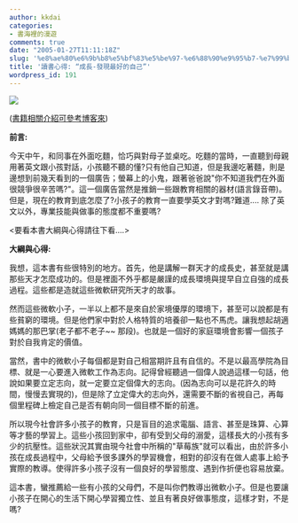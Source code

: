 ```yaml
---
author: kkdai
categories:
- 書海裡的漫遊
comments: true
date: "2005-01-27T11:11:18Z"
slug: '%e8%ae%80%e6%9b%b8%e5%bf%83%e5%be%97-%e6%88%90%e9%95%b7-%e7%99%bc%e7%8f%be%e6%9c%80%e5%a5%bd%e7%9a%84%e8%87%aa%e5%b7%b1'
title: '讀書心得: “成長-發現最好的自己”'
wordpress_id: 191
---
```


![](http://addons.books.com.tw/G/6/0010255666.jpg)

([書籍相關介紹可參考博客來](http://www.books.com.tw/exep/prod/booksfile.php?item=0010255666))

**前言:**

今天中午，和同事在外面吃麵，恰巧與對母子並桌吃。吃麵的當時，一直聽到母親用著英文跟小孩對話，小孩聽不聽的懂?只有他自己知道，但是我邊吃著麵，則是邊想到前幾天看到的一個廣告；螢幕上的小鬼，跟著爸爸說"你不知道我們在外面很競爭很辛苦嗎?"。這一個廣告當然是推銷一些跟教育相關的器材(語言錄音帶)。但是，現在的教育到底怎麼了?小孩子的教育一直要學英文才對嗎?難道.... 除了英文以外，專業技能與做事的態度都不重要嗎?

<要看本書大綱與心得請往下看....>


<!--more-->


**大綱與心得:**

我想，這本書有些很特別的地方。首先，他是講解一群天才的成長史，甚至就是講那些天才怎麼成功的。但是裡面不外乎都是嚴謹的成長環境與提早自立自強的成長過程。這些都是造就這些微軟研究所天才的故事。

然而這些微軟小子，一半以上都不是來自於家境優厚的環境下，甚至可以說都是有些貧窮的環境。但是他們家中對於人格特質的培養卻一點也不馬虎。讓我想起胡適媽媽的那巴掌(老子都不老子~~ 那段)。也就是一個好的家庭環境會影響一個孩子對於自我肯定的價值。

當然，書中的微軟小子每個都是對自己相當期許且有自信的。不是以最高學院為目標、就是一心要進入微軟工作為志向。記得曾經聽過一個偉人說過這樣一句話，他說如果要立定志向，就一定要立定個偉大的志向。(因為志向可以是花許久的時間，慢慢去實現的)，但是除了立定偉大的志向外，還需要不斷的省視自己，再每個里程碑上檢定自己是否有朝向同一個目標不斷的前進。

所以現今社會許多小孩子的教育，只是盲目的追求電腦、語言、甚至是珠算、心算等才藝的學習上。這些小孩回到家中，卻有受到父母的溺愛，這樣長大的小孩有多少的抗壓性。這些狀況其實由現今社會中所稱的"草莓族"就可以看出，由於許多小孩在成長過程中，父母給予很多課外的學習機會，相對的卻沒有在做人處事上給予實際的教導。使得許多小孩子沒有一個良好的學習態度、遇到作折便也容易放棄。

這本書，蠻推薦給一些有小孩的父母們，不是叫你們教導出微軟小子。但是也要讓小孩子在開心的生活下開心學習獨立性、並且有著良好做事態度，這樣才對，不是嗎?
